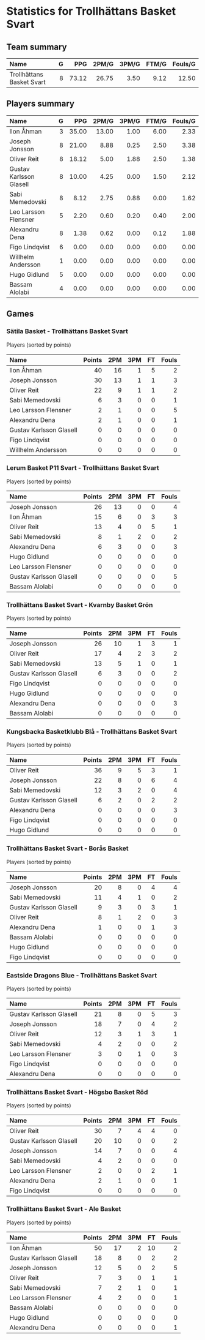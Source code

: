# Statistics for Trollhättans Basket Svart

## Team summary

| Name | G | PPG | 2PM/G | 3PM/G | FTM/G | Fouls/G |
|:-----|--:|----:|------:|------:|------:|--------:|
| Trollhättans Basket Svart | 8 | 73.12 | 26.75 | 3.50 | 9.12 | 12.50 |

## Players summary

| Name | G | PPG | 2PM/G | 3PM/G | FTM/G | Fouls/G |
|:-----|--:|----:|------:|------:|------:|--------:|
| Ilon Åhman | 3 | 35.00 | 13.00 | 1.00 | 6.00 | 2.33 |
| Joseph Jonsson | 8 | 21.00 | 8.88 | 0.25 | 2.50 | 3.38 |
| Oliver Reit | 8 | 18.12 | 5.00 | 1.88 | 2.50 | 1.38 |
| Gustav Karlsson Glasell | 8 | 10.00 | 4.25 | 0.00 | 1.50 | 2.12 |
| Sabi Memedovski | 8 | 8.12 | 2.75 | 0.88 | 0.00 | 1.62 |
| Leo Larsson Flensner | 5 | 2.20 | 0.60 | 0.20 | 0.40 | 2.00 |
| Alexandru Dena | 8 | 1.38 | 0.62 | 0.00 | 0.12 | 1.88 |
| Figo Lindqvist | 6 | 0.00 | 0.00 | 0.00 | 0.00 | 0.00 |
| Willhelm Andersson | 1 | 0.00 | 0.00 | 0.00 | 0.00 | 0.00 |
| Hugo Gidlund | 5 | 0.00 | 0.00 | 0.00 | 0.00 | 0.00 |
| Bassam Alolabi | 4 | 0.00 | 0.00 | 0.00 | 0.00 | 0.00 |

## Games

### Sätila Basket - Trollhättans Basket Svart

Players (sorted by points)

| Name | Points | 2PM | 3PM | FT | Fouls |
|:-----|-------:|----:|----:|---:|------:|
| Ilon Åhman | 40 | 16 |  1 |  5 |  2 |
| Joseph Jonsson | 30 | 13 |  1 |  1 |  3 |
| Oliver Reit | 22 |  9 |  1 |  1 |  2 |
| Sabi Memedovski |  6 |  3 |  0 |  0 |  1 |
| Leo Larsson Flensner |  2 |  1 |  0 |  0 |  5 |
| Alexandru Dena |  2 |  1 |  0 |  0 |  1 |
| Gustav Karlsson Glasell |  0 |  0 |  0 |  0 |  0 |
| Figo Lindqvist |  0 |  0 |  0 |  0 |  0 |
| Willhelm Andersson |  0 |  0 |  0 |  0 |  0 |

### Lerum Basket P11 Svart - Trollhättans Basket Svart

Players (sorted by points)

| Name | Points | 2PM | 3PM | FT | Fouls |
|:-----|-------:|----:|----:|---:|------:|
| Joseph Jonsson | 26 | 13 |  0 |  0 |  4 |
| Ilon Åhman | 15 |  6 |  0 |  3 |  3 |
| Oliver Reit | 13 |  4 |  0 |  5 |  1 |
| Sabi Memedovski |  8 |  1 |  2 |  0 |  2 |
| Alexandru Dena |  6 |  3 |  0 |  0 |  3 |
| Hugo Gidlund |  0 |  0 |  0 |  0 |  0 |
| Leo Larsson Flensner |  0 |  0 |  0 |  0 |  0 |
| Gustav Karlsson Glasell |  0 |  0 |  0 |  0 |  5 |
| Bassam Alolabi |  0 |  0 |  0 |  0 |  0 |

### Trollhättans Basket Svart - Kvarnby Basket Grön

Players (sorted by points)

| Name | Points | 2PM | 3PM | FT | Fouls |
|:-----|-------:|----:|----:|---:|------:|
| Joseph Jonsson | 26 | 10 |  1 |  3 |  1 |
| Oliver Reit | 17 |  4 |  2 |  3 |  2 |
| Sabi Memedovski | 13 |  5 |  1 |  0 |  1 |
| Gustav Karlsson Glasell |  6 |  3 |  0 |  0 |  2 |
| Figo Lindqvist |  0 |  0 |  0 |  0 |  0 |
| Hugo Gidlund |  0 |  0 |  0 |  0 |  0 |
| Alexandru Dena |  0 |  0 |  0 |  0 |  3 |
| Bassam Alolabi |  0 |  0 |  0 |  0 |  0 |

### Kungsbacka Basketklubb Blå - Trollhättans Basket Svart

Players (sorted by points)

| Name | Points | 2PM | 3PM | FT | Fouls |
|:-----|-------:|----:|----:|---:|------:|
| Oliver Reit | 36 |  9 |  5 |  3 |  1 |
| Joseph Jonsson | 22 |  8 |  0 |  6 |  4 |
| Sabi Memedovski | 12 |  3 |  2 |  0 |  4 |
| Gustav Karlsson Glasell |  6 |  2 |  0 |  2 |  2 |
| Alexandru Dena |  0 |  0 |  0 |  0 |  3 |
| Figo Lindqvist |  0 |  0 |  0 |  0 |  0 |
| Hugo Gidlund |  0 |  0 |  0 |  0 |  0 |

### Trollhättans Basket Svart - Borås Basket

Players (sorted by points)

| Name | Points | 2PM | 3PM | FT | Fouls |
|:-----|-------:|----:|----:|---:|------:|
| Joseph Jonsson | 20 |  8 |  0 |  4 |  4 |
| Sabi Memedovski | 11 |  4 |  1 |  0 |  2 |
| Gustav Karlsson Glasell |  9 |  3 |  0 |  3 |  1 |
| Oliver Reit |  8 |  1 |  2 |  0 |  3 |
| Alexandru Dena |  1 |  0 |  0 |  1 |  3 |
| Bassam Alolabi |  0 |  0 |  0 |  0 |  0 |
| Hugo Gidlund |  0 |  0 |  0 |  0 |  0 |
| Figo Lindqvist |  0 |  0 |  0 |  0 |  0 |

### Eastside Dragons Blue - Trollhättans Basket Svart

Players (sorted by points)

| Name | Points | 2PM | 3PM | FT | Fouls |
|:-----|-------:|----:|----:|---:|------:|
| Gustav Karlsson Glasell | 21 |  8 |  0 |  5 |  3 |
| Joseph Jonsson | 18 |  7 |  0 |  4 |  2 |
| Oliver Reit | 12 |  3 |  1 |  3 |  1 |
| Sabi Memedovski |  4 |  2 |  0 |  0 |  2 |
| Leo Larsson Flensner |  3 |  0 |  1 |  0 |  3 |
| Figo Lindqvist |  0 |  0 |  0 |  0 |  0 |
| Alexandru Dena |  0 |  0 |  0 |  0 |  0 |

### Trollhättans Basket Svart - Högsbo Basket Röd

Players (sorted by points)

| Name | Points | 2PM | 3PM | FT | Fouls |
|:-----|-------:|----:|----:|---:|------:|
| Oliver Reit | 30 |  7 |  4 |  4 |  0 |
| Gustav Karlsson Glasell | 20 | 10 |  0 |  0 |  2 |
| Joseph Jonsson | 14 |  7 |  0 |  0 |  4 |
| Sabi Memedovski |  4 |  2 |  0 |  0 |  0 |
| Leo Larsson Flensner |  2 |  0 |  0 |  2 |  1 |
| Alexandru Dena |  2 |  1 |  0 |  0 |  1 |
| Figo Lindqvist |  0 |  0 |  0 |  0 |  0 |

### Trollhättans Basket Svart - Ale Basket

Players (sorted by points)

| Name | Points | 2PM | 3PM | FT | Fouls |
|:-----|-------:|----:|----:|---:|------:|
| Ilon Åhman | 50 | 17 |  2 | 10 |  2 |
| Gustav Karlsson Glasell | 18 |  8 |  0 |  2 |  2 |
| Joseph Jonsson | 12 |  5 |  0 |  2 |  5 |
| Oliver Reit |  7 |  3 |  0 |  1 |  1 |
| Sabi Memedovski |  7 |  2 |  1 |  0 |  1 |
| Leo Larsson Flensner |  4 |  2 |  0 |  0 |  1 |
| Bassam Alolabi |  0 |  0 |  0 |  0 |  0 |
| Hugo Gidlund |  0 |  0 |  0 |  0 |  0 |
| Alexandru Dena |  0 |  0 |  0 |  0 |  1 |

